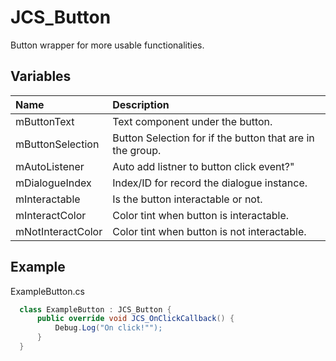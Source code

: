 # JCS_Button

Button wrapper for more usable functionalities.

## Variables

| Name              | Description                                               |
|:------------------|:----------------------------------------------------------|
| mButtonText       | Text component under the button.                          |
| mButtonSelection  | Button Selection for if the button that are in the group. |
| mAutoListener     | Auto add listner to button click event?"                  |
| mDialogueIndex    | Index/ID for record the dialogue instance.                |
| mInteractable     | Is the button interactable or not.                        |
| mInteractColor    | Color tint when button is interactable.                   |
| mNotInteractColor | Color tint when button is not interactable.               |

## Example

ExampleButton.cs

```cs
  class ExampleButton : JCS_Button {
      public override void JCS_OnClickCallback() {
          Debug.Log("On click!"");
      }
  }
```
